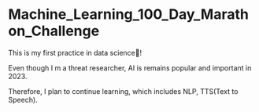 # Machine_Learning_100_Day_Marathon_Challenge

This is my first practice in data science:muscle:!

Even though I m a threat researcher, AI is remains popular and important in 2023. 

Therefore, I plan to continue learning, which includes NLP, TTS(Text to Speech). 
